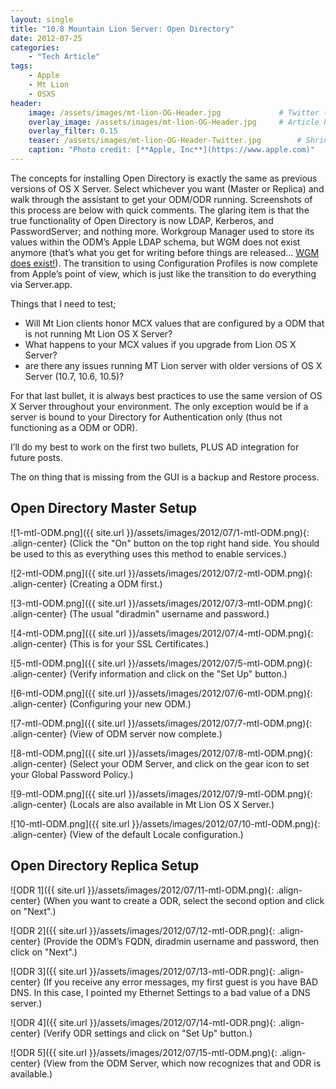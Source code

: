 ```yaml
---
layout: single
title: "10.8 Mountain Lion Server: Open Directory"
date: 2012-07-25
categories:
    - "Tech Article"
tags:
    - Apple
    - Mt Lion
    - OSXS
header:
    image: /assets/images/mt-lion-OG-Header.jpg			    # Twitter (use 'overlay_image')
    overlay_image: /assets/images/mt-lion-OG-Header.jpg		# Article header at 2048x768
    overlay_filter: 0.15
    teaser: /assets/images/mt-lion-OG-Header-Twitter.jpg 		# Shrink image to 575 width
    caption: "Photo credit: [**Apple, Inc**](https://www.apple.com)"
---
```


The concepts for installing Open Directory is exactly the same as previous versions of OS X Server. Select whichever you want (Master or Replica) and walk through the assistant to get your ODM/ODR running. Screenshots of this process are below with quick comments. The glaring item is that the true functionality of Open Directory is now LDAP, Kerberos, and PasswordServer; and nothing more. Workgroup Manager used to store its values within the ODM’s Apple LDAP schema, but WGM does not exist anymore (that’s what you get for writing before things are released... [WGM does exist!][DL1567]). The transition to using Configuration Profiles is now complete from Apple’s point of view, which is just like the transition to do everything via Server.app.

[DL1567]: https://support.apple.com/kb/DL1567?locale=en_US

Things that I need to test;

- Will Mt Lion clients honor MCX values that are configured by a ODM that is not running Mt Lion OS X Server?
- What happens to your MCX values if you upgrade from Lion OS X Server?
- are there any issues running MT Lion server with older versions of OS X Server (10.7, 10.6, 10.5)?

For that last bullet, it is always best practices to use the same version of OS X Server throughout your environment. The only exception would be if a server is bound to your Directory for Authentication only (thus not functioning as a ODM or ODR).

I’ll do my best to work on the first two bullets, PLUS AD integration for future posts.

The on thing that is missing from the GUI is a backup and Restore process.

Open Directory Master Setup
---
![1-mtl-ODM.png]({{ site.url }}/assets/images/2012/07/1-mtl-ODM.png){: .align-center}
(Click the "On" button on the top right hand side. You should be used to this as everything uses this method to enable services.)

![2-mtl-ODM.png]({{ site.url }}/assets/images/2012/07/2-mtl-ODM.png){: .align-center}
(Creating a ODM first.)

![3-mtl-ODM.png]({{ site.url }}/assets/images/2012/07/3-mtl-ODM.png){: .align-center}
(The usual "diradmin" username and password.)

![4-mtl-ODM.png]({{ site.url }}/assets/images/2012/07/4-mtl-ODM.png){: .align-center}
(This is for your SSL Certificates.)

![5-mtl-ODM.png]({{ site.url }}/assets/images/2012/07/5-mtl-ODM.png){: .align-center}
(Verify information and click on the "Set Up" button.)

![6-mtl-ODM.png]({{ site.url }}/assets/images/2012/07/6-mtl-ODM.png){: .align-center}
(Configuring your new ODM.)

![7-mtl-ODM.png]({{ site.url }}/assets/images/2012/07/7-mtl-ODM.png){: .align-center}
(View of ODM server now complete.)

![8-mtl-ODM.png]({{ site.url }}/assets/images/2012/07/8-mtl-ODM.png){: .align-center}
(Select your ODM Server, and click on the gear icon to set your Global Password Policy.)

![9-mtl-ODM.png]({{ site.url }}/assets/images/2012/07/9-mtl-ODM.png){: .align-center}
(Locals are also available in Mt Lion OS X Server.)

![10-mtl-ODM.png]({{ site.url }}/assets/images/2012/07/10-mtl-ODM.png){: .align-center}
(View of the default Locale configuration.)

Open Directory Replica Setup
---
![ODR 1]({{ site.url }}/assets/images/2012/07/11-mtl-ODM.png){: .align-center}
(When you want to create a ODR, select the second option and click on "Next".)

![ODR 2]({{ site.url }}/assets/images/2012/07/12-mtl-ODR.png){: .align-center}
(Provide the ODM’s FQDN, diradmin username and password, then click on "Next".)

![ODR 3]({{ site.url }}/assets/images/2012/07/13-mtl-ODR.png){: .align-center}
(If you receive any error messages, my first guest is you have BAD DNS. In this case, I pointed my Ethernet Settings to a bad value of a DNS server.)

![ODR 4]({{ site.url }}/assets/images/2012/07/14-mtl-ODR.png){: .align-center}
(Verify ODR settings and click on "Set Up" button.)

![ODR 5]({{ site.url }}/assets/images/2012/07/15-mtl-ODM.png){: .align-center}
(View from the ODM Server, which now recognizes that and ODR is available.)
